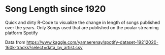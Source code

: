 # Song Length since 1920
Quick and dirty R-Code to visualize the change in length of songs published over the years. Only Songs used that are published on the poular streaming platform Spotify

Data from https://www.kaggle.com/yamaerenay/spotify-dataset-19212020-160k-tracks?select=data_by_artist.csv

